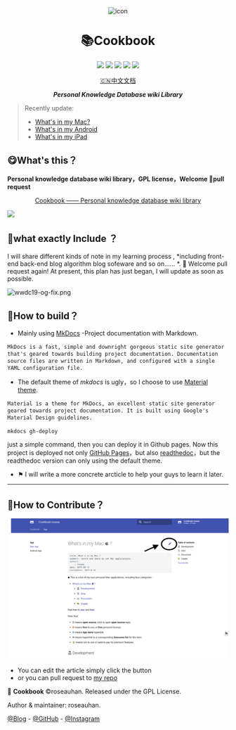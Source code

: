 <div align="center">

<img src="https://i.loli.net/2019/08/09/2f3NUxKFjvGqeZ4.png" width="160px" alt="icon" />


<h1> 📚Cookbook  </h1>

[![](https://flat.badgen.net/badge/github/github?icon)](https://github.com/RoseauHan/cookbook-material)
[![](https://badgen.net/badge/readthedoc/pass/yellow)](https://roseau-cookbook.readthedocs.io)
[![](https://img.shields.io/github/last-commit/roseauhan/cookbook-material/gh-pages)](https://github.com/RoseauHan/cookbook-material/tree/gh-pages)
[![](https://badgen.net/twitter/follow/roseauhan)](https://twitter.com/roseauhan)
[![](https://img.shields.io/github/license/RoseauHan/cookbook-material)](https://github.com/RoseauHan/cookbook-material/tree/master/LICENSE)

[🇨🇳中文文档](https://github.com/RoseauHan/cookbook-material/blob/master/README-CN.md)

***Personal Knowledge Database wiki Library***

</div>

> Recently update: 
> - [What's in my Mac?](https://roseauhan.github.io/cookbook-material/app/Whats-in-my-Mac/)
> - [What's in my Android](https://roseauhan.github.io/cookbook-material/app/Whats-in-my-Android)
> - [What's in my iPad](https://roseauhan.github.io/cookbook-material/app/Whats-in-my-iPad)



## 😋What's this？


**Personal knowledge database wiki library，GPL license，Welcome 👏pull request**


<div align="center">

[Cookbook —— Personal knowledge database wiki library ](https://roseauhan.github.io/cookbook-material)

</div>

![](https://i.loli.net/2019/08/09/Z9iGLzEN7bmJgsx.png)


## 🤯what exactly Include ？

I will share different kinds of note in my learning process , *including front-end back-end blog algorithm blog sofeware and so on…… *.  👏 Welcome pull request again!   At present, this plan has just began, I will update as soon as possible.


![wwdc19-og-fix.png](https://i.loli.net/2019/08/09/gQ4tmo6idskz87x.png)


## 🧐How to build？


- Mainly using  [MkDocs](https://github.com/mkdocs/mkdocs/) -Project documentation with Markdown.


```
MkDocs is a fast, simple and downright gorgeous static site generator that's geared towards building project documentation. Documentation source files are written in Markdown, and configured with a single YAML configuration file.
```


- The default theme of *mkdocs* is ugly，so I choose to use [Material theme](https://squidfunk.github.io/mkdocs-material/).
```
Material is a theme for MkDocs, an excellent static site generator geared towards project documentation. It is built using Google's Material Design guidelines.
```

`mkdocs gh-deploy`

just a simple command, then you can deploy it in Github pages. Now this project is deployed not only [GitHub Pages](https://roseauhan.github.io/cookbook-material/)，but also [readthedoc](https://roseau-cookbook.readthedocs.io)，but the readthedoc version can only using the default theme.


- ⚑ I will write a more concrete arcticle to help your guys to learn it later.

---
## 🧐How to Contribute？

![pic](https://raw.githubusercontent.com/RoseauHan/upic-upload/master/ScreenShot.png)
- You can edit the article simply click the button
- or you can pull request to [my repo](https://github.com/RoseauHan/cookbook-material/)

📒 **Cookbook** ©roseauhan. Released under the GPL License.


Author & maintainer: roseauhan.


[@Blog](https://roseauhan.github.io/) - [@GitHub](https://github.com/roseauhan) - [@Instagram](https://instagram.com/roseauhan)